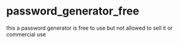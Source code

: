 # password_generator_free
this a password generator is free to use but not allowed to sell it or commercial use
